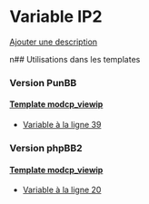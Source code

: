 # Variable IP2
[Ajouter une description](https://fa-tvars.appspot.com/IP2)

n## Utilisations dans les templates

### Version PunBB

#### [Template modcp_viewip](punbb/modcp_viewip.md)
* [Variable à la ligne 39](../punbb/modcp_viewip.tpl#L39)

### Version phpBB2

#### [Template modcp_viewip](subsilver/modcp_viewip.md)
* [Variable à la ligne 20](../subsilver/modcp_viewip.tpl#L20)